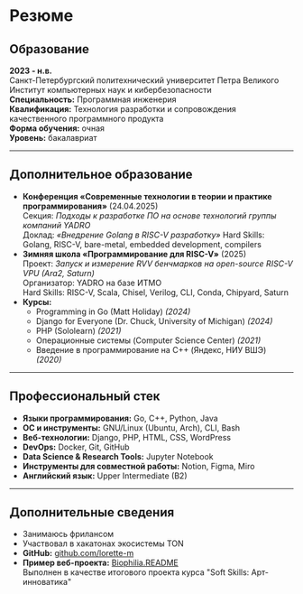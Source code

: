 # Резюме

## Образование

**2023 - н.в.**  
Санкт-Петербургский политехнический университет Петра Великого  
Институт компьютерных наук и кибербезопасности  
**Специальность:** Программная инженерия  
**Квалификация:** Технология разработки и сопровождения качественного программного продукта  
**Форма обучения:** очная  
**Уровень:** бакалавриат  

---

## Дополнительное образование
- **Конференция «Современные технологии в теории и практике программирования»** (24.04.2025)  
  Секция: *Подходы к разработке ПО на основе технологий группы компаний YADRO*  
  Доклад: *«Внедрение Golang в RISC-V разработку»*
  Hard Skills: Golang, RISC-V, bare-metal, embedded development, compilers
- **Зимняя школа «Программирование для RISC-V»** (2025)  
  Проект: *Запуск и измерение RVV бенчмарков на open-source RISC-V VPU (Ara2, Saturn)*  
  Организатор: YADRO на базе ИТМО     
  Hard Skills: RISC-V, Scala, Chisel, Verilog, CLI, Conda, Chipyard, Saturn
- **Курсы:**
  - Programming in Go (Matt Holiday) *(2024)*  
  - Django for Everyone (Dr. Chuck, University of Michigan) *(2024)*  
  - PHP (Sololearn) *(2021)*  
  - Операционные системы (Computer Science Center) *(2021)*  
  - Введение в программирование на C++ (Яндекс, НИУ ВШЭ) *(2020)*

---

## Профессиональный стек

- **Языки программирования:** Go, C++, Python, Java  
- **ОС и инструменты:** GNU/Linux (Ubuntu, Arch), CLI, Bash  
- **Веб-технологии:** Django, PHP, HTML, CSS, WordPress
- **DevOps:** Docker, Git, GitHub
- **Data Science & Research Tools:** Jupyter Notebook
- **Инструменты для совместной работы:**  Notion, Figma, Miro   
- **Английский язык:** Upper Intermediate (B2)  

---

## Дополнительные сведения

- Занимаюсь фрилансом
- Участвовал в хакатонах экосистемы TON
- **GitHub:** [github.com/lorette-m](https://github.com/lorette-m)  
- **Пример веб-проекта:** [Biophilia.README](https://biophiliq.ru/)     
  Выполнен в качестве итогового проекта курса "Soft Skills: Арт-инноватика"

